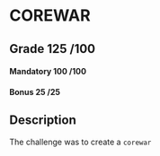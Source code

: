 # COREWAR

## Grade		125	/100

#### Mandatory	100	/100
#### Bonus		25	/25

## Description

The challenge was to create a ```corewar```

